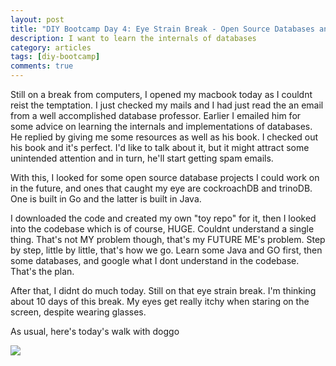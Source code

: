 ```yaml
---
layout: post
title: "DIY Bootcamp Day 4: Eye Strain Break - Open Source Databases and Emails"
description: I want to learn the internals of databases
category: articles
tags: [diy-bootcamp]
comments: true
---
```


Still on a break from computers, I opened my macbook today as I couldnt reist the temptation. I just checked my mails and I had just read the an email from a well accomplished database professor. Earlier I emailed him for some advice on learning the internals and implementations of databases. He replied by giving me some resources as well as his book. I checked out his book and it's perfect. I'd like to talk about it, but it might attract some unintended attention and in turn, he'll start getting spam emails.

<!-- more -->

With this, I looked for some open source database projects I could work on in the future, and ones that caught my eye are cockroachDB and trinoDB. One is built in Go and the latter is built in Java.

I downloaded the code and created my own "toy repo" for it, then I looked into the codebase which is of course, HUGE. Couldnt understand a single thing. That's not MY problem though, that's my FUTURE ME's problem. Step by step, little by little, that's how we go. Learn some Java and GO first, then some databases, and google what I dont understand in the codebase. That's the plan.

After that, I didnt do much today. Still on that eye strain break. I'm thinking about 10 days of this break. My eyes get really itchy when staring on the screen, despite wearing glasses.

As usual, here's today's walk with doggo

<img src="https://lh3.googleusercontent.com/CFA1zsg5iHQYyZD9F1JNLlicswS1UqszFo0pU2V0BL_QVMDFNi9imDNWGESgiVzD5QBA_kMYsKGHCpHz1L_uH1BWv5x5SFjLE5EOj-vXrSjmJ0l85Z3c0NEdGkwyayfqQmPocYrsfRI0kzAFoZ9WVE_cetr1s1tP208WHFhoRWnwZVVtFbXhvfRKSiPF6vTR9nIAyf8RGzF0dGdg5WwkPu1ilQtbLh-oFHjDXD5sYmbD5vSp9ZXvum5YTdmHvojN448Sosu5fo-ZtlZyjNyXjVPZFKkBB-UyjVm0LPAnGVC_mL1STrznWe2nFu9hR27UaKAJzqtLZsKVSSyYfKjmwKyi8STQLQm18r1AzAqCrtj2PCxqPeXyqLGbhQ7_V68vzs9nTOlgkjCc2NcH3E_0z9vDqz-h2SJjPiSvHZc_3gegBRNKvSu_ADetD-Go7H8X9fr8uyqpjAvzvOFRIWcper_K1y-WqKmWwmwgHRdb2qpj388COzSHAasp3G73J56cK9oMBcCI0dYRAOW72LgctMH613cDkg99cl1n-XiUBl8Nqg8EAtMPWCzbNKHSSgzjlX8saByE8jCssYodq2Cbr8IEJKTREchGMGdsK6LgroiQC9V8Ew3I9_5xcIPuXN9d0kgs3Z5kQZiZ408dH7gC28-xSw03jp7vCdz1rOCRCaRILwZf9lAHnDvWNpBmFtp_jMRn83lnVwZu6bBF7GsjskN9=w1856-h1392-no?authuser=0">
